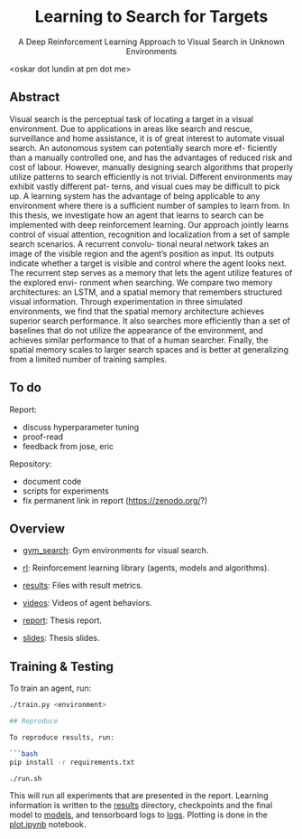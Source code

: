 <h1 align="center"> Learning to Search for Targets</h1>
<p align="center">A Deep Reinforcement Learning Approach to Visual Search in Unknown Environments</p>

&lt;oskar dot lundin at pm dot me&gt;

## Abstract

Visual search is the perceptual task of locating a target in a visual environment. Due to
applications in areas like search and rescue, surveillance and home assistance, it is of great
interest to automate visual search. An autonomous system can potentially search more ef-
ficiently than a manually controlled one, and has the advantages of reduced risk and cost
of labour. However, manually designing search algorithms that properly utilize patterns
to search efficiently is not trivial. Different environments may exhibit vastly different pat-
terns, and visual cues may be difficult to pick up. A learning system has the advantage of
being applicable to any environment where there is a sufficient number of samples to learn
from.
In this thesis, we investigate how an agent that learns to search can be implemented
with deep reinforcement learning. Our approach jointly learns control of visual attention,
recognition and localization from a set of sample search scenarios. A recurrent convolu-
tional neural network takes an image of the visible region and the agent’s position as input.
Its outputs indicate whether a target is visible and control where the agent looks next. The
recurrent step serves as a memory that lets the agent utilize features of the explored envi-
ronment when searching. We compare two memory architectures: an LSTM, and a spatial
memory that remembers structured visual information. Through experimentation in three
simulated environments, we find that the spatial memory architecture achieves superior
search performance. It also searches more efficiently than a set of baselines that do not
utilize the appearance of the environment, and achieves similar performance to that of a
human searcher. Finally, the spatial memory scales to larger search spaces and is better at
generalizing from a limited number of training samples.

## To do

Report:

- discuss hyperparameter tuning
- proof-read
- feedback from jose, eric

Repository:

- document code
- scripts for experiments
- fix permanent link in report (https://zenodo.org/?)

## Overview

- [gym_search](./gym_search): Gym environments for visual search.
- [rl](./rl): Reinforcement learning library (agents, models and algorithms).

- [results](./results): Files with result metrics.
- [videos](./videos): Videos of agent behaviors.

- [report](./report): Thesis report.
- [slides](./slides): Thesis slides.

## Training & Testing

To train an agent, run:

```bash
./train.py <environment>

## Reproduce

To reproduce results, run:

```bash
pip install -r requirements.txt

./run.sh
```

This will run all experiments that are presented in the report.
Learning information is written to the [results](./results) directory, checkpoints and the final model to [models](./models), and tensorboard logs to [logs](./logs). Plotting is done in the [plot.ipynb](./plot.ipynb) notebook.
